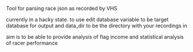 Tool for parsing race json as recorded by VHS

currently in a hacky state.
to use edit database variable to be target database for output
and data_dir to be the directory with your recordings in

aim is to be able to provide analysis of flag income and statistical analysis of racer performance

